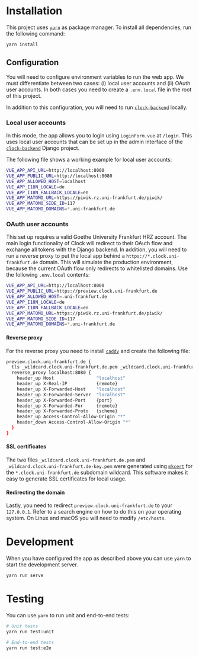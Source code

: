 # Installation

This project uses [`yarn`](https://github.com/yarnpkg/yarn) as package manager. To install all dependencies, run the following command:

```
yarn install
```

## Configuration

You will need to configure environment variables to run the web app. We must differentiate between two cases: (i) local user accounts and (ii) OAuth user accounts. In both cases you need to create a `.env.local` file in the root of this project.

In addition to this configuration, you will need to run [`clock-backend`](https://github.com/ClockGU/clock-backend/pulls) locally.

### Local user accounts

In this mode, the app allows you to login using `LoginForm.vue` at `/login`. This uses local user accounts that can be set up in the admin interface of the [`clock-backend`](https://github.com/ClockGU/clock-backend/pulls) Django project.

The following file shows a working example for local user accounts:

```bash
VUE_APP_API_URL=http://localhost:8000
VUE_APP_PUBLIC_URL=http://localhost:8080
VUE_APP_ALLOWED_HOST=localhost
VUE_APP_I18N_LOCALE=de
VUE_APP_I18N_FALLBACK_LOCALE=en
VUE_APP_MATOMO_URL=https://piwik.rz.uni-frankfurt.de/piwik/
VUE_APP_MATOMO_SIDE_ID=117
VUE_APP_MATOMO_DOMAINS=*.uni-frankfurt.de
```

### OAuth user accounts

This set up requires a valid Goethe University Frankfurt HRZ account. The main login functionality of Clock will redirect to their OAuth flow and exchange all tokens with the Django backend. In addition, you will need to run a reverse proxy to put the local app behind a `https://*.clock.uni-frankfurt.de` domain. This will simulate the production environment, because the current OAuth flow only redirects to whitelisted domains.  Use the following `.env.local` contents:

```bash
VUE_APP_API_URL=http://localhost:8000
VUE_APP_PUBLIC_URL=https://preview.clock.uni-frankfurt.de
VUE_APP_ALLOWED_HOST=.uni-frankfurt.de
VUE_APP_I18N_LOCALE=de
VUE_APP_I18N_FALLBACK_LOCALE=en
VUE_APP_MATOMO_URL=https://piwik.rz.uni-frankfurt.de/piwik/
VUE_APP_MATOMO_SIDE_ID=117
VUE_APP_MATOMO_DOMAINS=*.uni-frankfurt.de
```

#### Reverse proxy

For the reverse proxy you need to install [`caddy`](https://github.com/caddyserver/caddy) and create the following file:

```bash
preview.clock.uni-frankfurt.de {
  tls _wildcard.clock.uni-frankfurt.de.pem _wildcard.clock.uni-frankfurt.de-key.pem
  reverse_proxy localhost:8080 {
    header_up Host                "localhost"
    header_up X-Real-IP           {remote}
    header_up X-Forwarded-Host    "localhost"
    header_up X-Forwarded-Server  "localhost"
    header_up X-Forwarded-Port    {port}
    header_up X-Forwarded-For     {remote}
    header_up X-Forwarded-Proto   {scheme}
    header_up Access-Control-Allow-Origin "*"
    header_down Access-Control-Allow-Origin "*"
  }
}
```

#### SSL certificates

The two files `_wildcard.clock.uni-frankfurt.de.pem` and `_wildcard.clock.uni-frankfurt.de-key.pem` were generated using [`mkcert`](https://github.com/FiloSottile/mkcert) for the `*.clock.uni-frankfurt.de` subdomain wildcard. This software makes it easy to generate SSL certificates for local usage.

#### Redirecting the domain

Lastly, you need to redirect `preview.clock.uni-frankfurt.de` to your `127.0.0.1`. Refer to a search engine on how to do this on your operating system. On Linux and macOS you will need to modify `/etc/hosts`.

# Development

When you have configured the app as described above you can use `yarn` to start the development server.

```
yarn run serve
```

# Testing

You can use `yarn` to run unit and end-to-end tests:

```bash
# Unit tests
yarn run test:unit

# End-to-end tests
yarn run test:e2e
```
